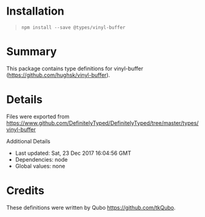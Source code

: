 # Installation
> `npm install --save @types/vinyl-buffer`

# Summary
This package contains type definitions for vinyl-buffer (https://github.com/hughsk/vinyl-buffer).

# Details
Files were exported from https://www.github.com/DefinitelyTyped/DefinitelyTyped/tree/master/types/vinyl-buffer

Additional Details
 * Last updated: Sat, 23 Dec 2017 16:04:56 GMT
 * Dependencies: node
 * Global values: none

# Credits
These definitions were written by Qubo <https://github.com/tkQubo>.
